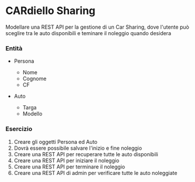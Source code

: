 # CARdiello Sharing
Modellare una REST API per la gestione di un Car Sharing, dove l'utente può sceglire tra le auto disponibili e teminare il noleggio quando desidera

### Entità

- Persona
  - Nome
  - Cognome
  - CF

- Auto
  - Targa
  - Modello

### Esercizio
1. Creare gli oggetti Persona ed Auto
2. Dovrà essere possibile salvare l'inizio e fine noleggio
3. Creare una REST API per recuperare tutte le auto disponibili
4. Creare una REST API per iniziare il noleggio
5. Creare una REST API per terminare il noleggio
6. Creare una REST API di admin per verificare tutte le auto noleggiate
